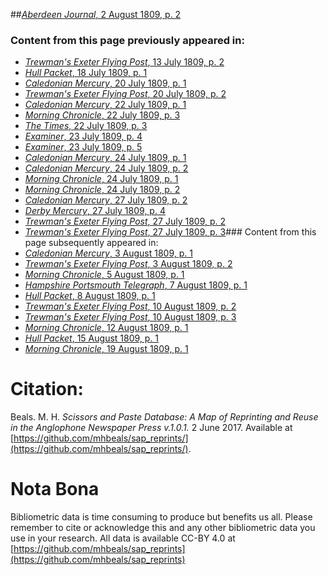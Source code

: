 ##[*Aberdeen Journal*, 2 August 1809, p. 2](https://mhbeals.github.io/sap_html/Aberdeen-Journal/Aberdeen-Journal-2-August-1809-p-2)

### Content from this page previously appeared in:
+ [*Trewman's Exeter Flying Post*, 13 July 1809, p. 2](https://mhbeals.github.io/sap_html/Trewman's-Exeter-Flying-Post/Trewman's-Exeter-Flying-Post-13-July-1809-p-2)
+ [*Hull Packet*, 18 July 1809, p. 1](https://mhbeals.github.io/sap_html/Hull-Packet/Hull-Packet-18-July-1809-p-1)
+ [*Caledonian Mercury*, 20 July 1809, p. 1](https://mhbeals.github.io/sap_html/Caledonian-Mercury/Caledonian-Mercury-20-July-1809-p-1)
+ [*Trewman's Exeter Flying Post*, 20 July 1809, p. 2](https://mhbeals.github.io/sap_html/Trewman's-Exeter-Flying-Post/Trewman's-Exeter-Flying-Post-20-July-1809-p-2)
+ [*Caledonian Mercury*, 22 July 1809, p. 1](https://mhbeals.github.io/sap_html/Caledonian-Mercury/Caledonian-Mercury-22-July-1809-p-1)
+ [*Morning Chronicle*, 22 July 1809, p. 3](https://mhbeals.github.io/sap_html/Morning-Chronicle/Morning-Chronicle-22-July-1809-p-3)
+ [*The Times*, 22 July 1809, p. 3](https://mhbeals.github.io/sap_html/The-Times/The-Times-22-July-1809-p-3)
+ [*Examiner*, 23 July 1809, p. 4](https://mhbeals.github.io/sap_html/Examiner/Examiner-23-July-1809-p-4)
+ [*Examiner*, 23 July 1809, p. 5](https://mhbeals.github.io/sap_html/Examiner/Examiner-23-July-1809-p-5)
+ [*Caledonian Mercury*, 24 July 1809, p. 1](https://mhbeals.github.io/sap_html/Caledonian-Mercury/Caledonian-Mercury-24-July-1809-p-1)
+ [*Caledonian Mercury*, 24 July 1809, p. 2](https://mhbeals.github.io/sap_html/Caledonian-Mercury/Caledonian-Mercury-24-July-1809-p-2)
+ [*Morning Chronicle*, 24 July 1809, p. 1](https://mhbeals.github.io/sap_html/Morning-Chronicle/Morning-Chronicle-24-July-1809-p-1)
+ [*Morning Chronicle*, 24 July 1809, p. 2](https://mhbeals.github.io/sap_html/Morning-Chronicle/Morning-Chronicle-24-July-1809-p-2)
+ [*Caledonian Mercury*, 27 July 1809, p. 2](https://mhbeals.github.io/sap_html/Caledonian-Mercury/Caledonian-Mercury-27-July-1809-p-2)
+ [*Derby Mercury*, 27 July 1809, p. 4](https://mhbeals.github.io/sap_html/Derby-Mercury/Derby-Mercury-27-July-1809-p-4)
+ [*Trewman's Exeter Flying Post*, 27 July 1809, p. 2](https://mhbeals.github.io/sap_html/Trewman's-Exeter-Flying-Post/Trewman's-Exeter-Flying-Post-27-July-1809-p-2)
+ [*Trewman's Exeter Flying Post*, 27 July 1809, p. 3](https://mhbeals.github.io/sap_html/Trewman's-Exeter-Flying-Post/Trewman's-Exeter-Flying-Post-27-July-1809-p-3)### Content from this page subsequently appeared in:
+ [*Caledonian Mercury*, 3 August 1809, p. 1](https://mhbeals.github.io/sap_html/Caledonian-Mercury/Caledonian-Mercury-3-August-1809-p-1)
+ [*Trewman's Exeter Flying Post*, 3 August 1809, p. 2](https://mhbeals.github.io/sap_html/Trewman's-Exeter-Flying-Post/Trewman's-Exeter-Flying-Post-3-August-1809-p-2)
+ [*Morning Chronicle*, 5 August 1809, p. 1](https://mhbeals.github.io/sap_html/Morning-Chronicle/Morning-Chronicle-5-August-1809-p-1)
+ [*Hampshire Portsmouth Telegraph*, 7 August 1809, p. 1](https://mhbeals.github.io/sap_html/Hampshire-Portsmouth-Telegraph/Hampshire-Portsmouth-Telegraph-7-August-1809-p-1)
+ [*Hull Packet*, 8 August 1809, p. 1](https://mhbeals.github.io/sap_html/Hull-Packet/Hull-Packet-8-August-1809-p-1)
+ [*Trewman's Exeter Flying Post*, 10 August 1809, p. 2](https://mhbeals.github.io/sap_html/Trewman's-Exeter-Flying-Post/Trewman's-Exeter-Flying-Post-10-August-1809-p-2)
+ [*Trewman's Exeter Flying Post*, 10 August 1809, p. 3](https://mhbeals.github.io/sap_html/Trewman's-Exeter-Flying-Post/Trewman's-Exeter-Flying-Post-10-August-1809-p-3)
+ [*Morning Chronicle*, 12 August 1809, p. 1](https://mhbeals.github.io/sap_html/Morning-Chronicle/Morning-Chronicle-12-August-1809-p-1)
+ [*Hull Packet*, 15 August 1809, p. 1](https://mhbeals.github.io/sap_html/Hull-Packet/Hull-Packet-15-August-1809-p-1)
+ [*Morning Chronicle*, 19 August 1809, p. 1](https://mhbeals.github.io/sap_html/Morning-Chronicle/Morning-Chronicle-19-August-1809-p-1)
                    
# Citation: 

Beals. M. H. *Scissors and Paste Database: A Map of Reprinting and Reuse in the Anglophone Newspaper Press v.1.0.1.* 2 June 2017. Available at [https://github.com/mhbeals/sap_reprints/](https://github.com/mhbeals/sap_reprints/). 
                    
# Nota Bona

Bibliometric data is time consuming to produce but benefits us all. Please remember to cite or acknowledge this and any other bibliometric data you use in your research. All data is available CC-BY 4.0 at [https://github.com/mhbeals/sap_reprints](https://github.com/mhbeals/sap_reprints)